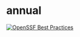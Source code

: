 # annual
[![OpenSSF Best Practices](https://www.bestpractices.dev/projects/8996/badge)](https://www.bestpractices.dev/projects/8996)
